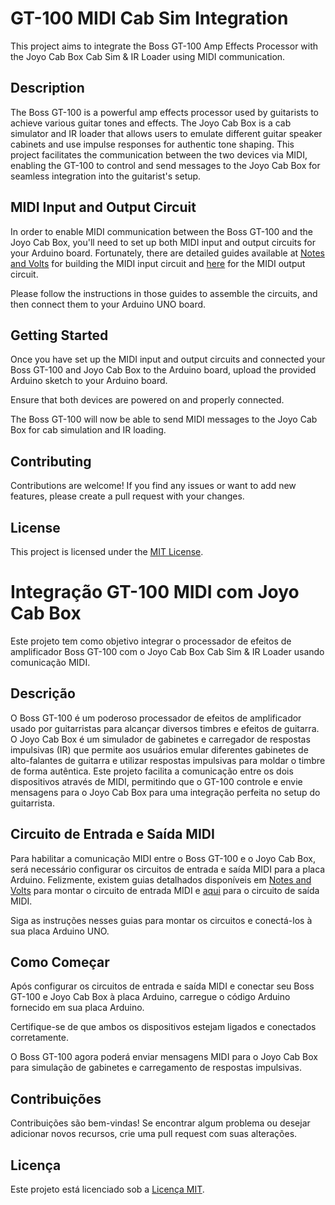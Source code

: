 # GT-100 MIDI Cab Sim Integration

This project aims to integrate the Boss GT-100 Amp Effects Processor with the Joyo Cab Box Cab Sim & IR Loader using MIDI communication.

## Description

The Boss GT-100 is a powerful amp effects processor used by guitarists to achieve various guitar tones and effects. The Joyo Cab Box is a cab simulator and IR loader that allows users to emulate different guitar speaker cabinets and use impulse responses for authentic tone shaping. This project facilitates the communication between the two devices via MIDI, enabling the GT-100 to control and send messages to the Joyo Cab Box for seamless integration into the guitarist's setup.

## MIDI Input and Output Circuit

In order to enable MIDI communication between the Boss GT-100 and the Joyo Cab Box, you'll need to set up both MIDI input and output circuits for your Arduino board. Fortunately, there are detailed guides available at [Notes and Volts](https://www.notesandvolts.com/2015/02/midi-and-arduino-build-midi-input.html) for building the MIDI input circuit and [here](https://www.notesandvolts.com/2015/03/midi-for-arduino-build-midi-output.html) for the MIDI output circuit.

Please follow the instructions in those guides to assemble the circuits, and then connect them to your Arduino UNO board.

## Getting Started

Once you have set up the MIDI input and output circuits and connected your Boss GT-100 and Joyo Cab Box to the Arduino board, upload the provided Arduino sketch to your Arduino board.

Ensure that both devices are powered on and properly connected.

The Boss GT-100 will now be able to send MIDI messages to the Joyo Cab Box for cab simulation and IR loading.

## Contributing

Contributions are welcome! If you find any issues or want to add new features, please create a pull request with your changes.

## License

This project is licensed under the [MIT License](LICENSE).



# Integração GT-100 MIDI com Joyo Cab Box

Este projeto tem como objetivo integrar o processador de efeitos de amplificador Boss GT-100 com o Joyo Cab Box Cab Sim & IR Loader usando comunicação MIDI.

## Descrição

O Boss GT-100 é um poderoso processador de efeitos de amplificador usado por guitarristas para alcançar diversos timbres e efeitos de guitarra. O Joyo Cab Box é um simulador de gabinetes e carregador de respostas impulsivas (IR) que permite aos usuários emular diferentes gabinetes de alto-falantes de guitarra e utilizar respostas impulsivas para moldar o timbre de forma autêntica. Este projeto facilita a comunicação entre os dois dispositivos através de MIDI, permitindo que o GT-100 controle e envie mensagens para o Joyo Cab Box para uma integração perfeita no setup do guitarrista.

## Circuito de Entrada e Saída MIDI

Para habilitar a comunicação MIDI entre o Boss GT-100 e o Joyo Cab Box, será necessário configurar os circuitos de entrada e saída MIDI para a placa Arduino. Felizmente, existem guias detalhados disponíveis em [Notes and Volts](https://www.notesandvolts.com/2015/02/midi-and-arduino-build-midi-input.html) para montar o circuito de entrada MIDI e [aqui](https://www.notesandvolts.com/2015/03/midi-for-arduino-build-midi-output.html) para o circuito de saída MIDI.

Siga as instruções nesses guias para montar os circuitos e conectá-los à sua placa Arduino UNO.

## Como Começar

Após configurar os circuitos de entrada e saída MIDI e conectar seu Boss GT-100 e Joyo Cab Box à placa Arduino, carregue o código Arduino fornecido em sua placa Arduino.

Certifique-se de que ambos os dispositivos estejam ligados e conectados corretamente.

O Boss GT-100 agora poderá enviar mensagens MIDI para o Joyo Cab Box para simulação de gabinetes e carregamento de respostas impulsivas.

## Contribuições

Contribuições são bem-vindas! Se encontrar algum problema ou desejar adicionar novos recursos, crie uma pull request com suas alterações.

## Licença

Este projeto está licenciado sob a [Licença MIT](LICENSE).

